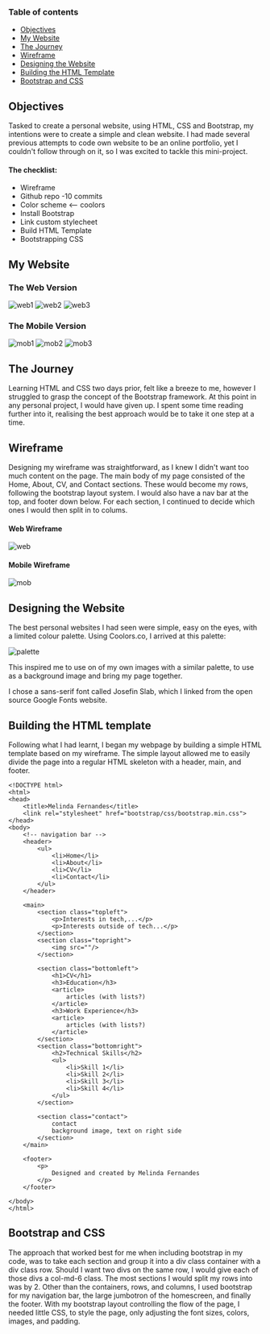 ### Table of contents
- [Objectives](#Objectives)
- [My Website](#My-Website)
- [The Journey](#The-Journey)
- [Wireframe](#Wireframe)
- [Designing the Website](#Designing-the-Website)
- [Building the HTML Template](#Building-the-HTML-Template)
- [Bootstrap and CSS](#Bootstrap-and-CSS)

## Objectives

Tasked to create a personal website, using HTML, CSS and Bootstrap, my intentions were to create a simple and clean website.
I had made several previous attempts to code own website to be an online portfolio, yet I couldn't follow through on it, so I was excited to tackle this mini-project.

#### The checklist:
- Wireframe
- Github repo -10 commits
- Color scheme <-- coolors
- Install Bootstrap
- Link custom stylecheet
- Build HTML Template
- Bootstrapping CSS

## My Website
### The Web Version
 
 ![web1](screenshots/web1.png)
 ![web2](screenshots/web2.png)
 ![web3](screenshots/web3.png)
 
### The Mobile Version
 ![mob1](screenshots/mob1.png)
 ![mob2](screenshots/mob2.png)
 ![mob3](screenshots/mob3.png) 
 

## The Journey

Learning HTML and CSS two days prior, felt like a breeze to me, however I struggled to grasp the concept of the Bootstrap framework. At this point in any personal project, I would have given up. I spent some time reading further into it, realising the best approach would be to take it one step at a time.

## Wireframe
Designing my wireframe was straightforward, as I knew I didn't want too much content on the page. The main body of my page consisted of the Home, About, CV, and Contact sections. These would become my rows, following the bootstrap layout system. I would also have a nav bar at the top, and footer down below. For each section, I continued to decide which ones I would then split in to colums.

#### Web Wireframe
 ![web](wireframes/wireframeweb.png)
#### Mobile Wireframe
 ![mob](wireframes/wireframemob.png)


## Designing the Website
The best personal websites I had seen were simple, easy on the eyes, with a limited colour palette. Using Coolors.co, I arrived at this palette:

 ![palette](screenshots/palette.png)

This inspired me to use on of my own images with a similar palette, to use as a background image and bring my page together.

I chose a sans-serif font called Josefin Slab, which I linked from the open source Google Fonts website. 

## Building the HTML template
Following what I had learnt, I began my webpage by building a simple HTML template based on my wireframe. The simple layout allowed me to easily divide the page into a regular HTML skeleton with a header, main, and footer. 

```
<!DOCTYPE html>
<html>
<head>
	<title>Melinda Fernandes</title>
	<link rel="stylesheet" href="bootstrap/css/bootstrap.min.css">
</head>
<body>
	<!-- navigation bar -->
	<header>
		<ul>
			<li>Home</li>
			<li>About</li>
			<li>CV</li>
			<li>Contact</li>
		</ul>
	</header>

	<main>
		<section class="topleft">
			<p>Interests in tech,...</p>
			<p>Interests outside of tech...</p>
		</section>
		<section class="topright">
			<img src=""/>
		</section>

		<section class="bottomleft">
			<h1>CV</h1>
			<h3>Education</h3>
			<article>
				articles (with lists?)
			</article>
			<h3>Work Experience</h3>
			<article>
				articles (with lists?)
			</article>
		</section>
		<section class="bottomright">
			<h2>Technical Skills</h2>
			<ul>
				<li>Skill 1</li>
				<li>Skill 2</li>
				<li>Skill 3</li>
				<li>Skill 4</li>
			</ul>
		</section>

		<section class="contact">
			contact
			background image, text on right side
		</section>
	</main>

	<footer>
		<p>
			Designed and created by Melinda Fernandes
		</p>
	</footer>
	
</body>
</html>
```
## Bootstrap and CSS
The approach that worked best for me when including bootstrap in my code, was to take each section and group it into a div class container with a div class row. Should I want two divs on the same row, I would give each of those divs a col-md-6 class. The most sections I would split my rows into was by 2.
Other than the containers, rows, and columns, I used bootstrap for my navigation bar, the large jumbotron of the homescreen, and finally the footer. With my bootstrap layout controlling the flow of the page, I needed little CSS, to style the page, only adjusting the font sizes, colors, images, and padding.